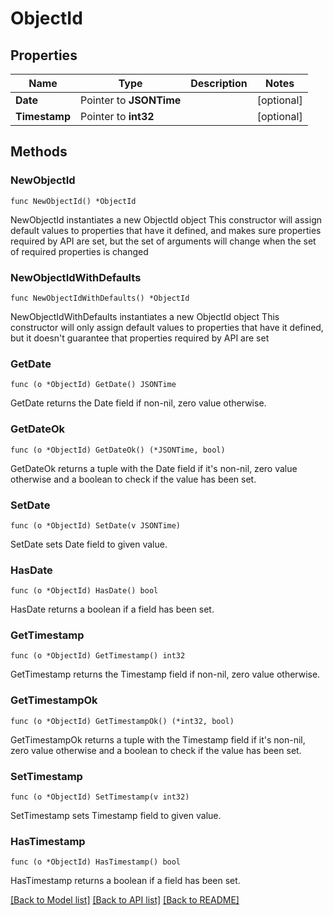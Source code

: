 # ObjectId

## Properties

Name | Type | Description | Notes
------------ | ------------- | ------------- | -------------
**Date** | Pointer to **JSONTime** |  | [optional] 
**Timestamp** | Pointer to **int32** |  | [optional] 

## Methods

### NewObjectId

`func NewObjectId() *ObjectId`

NewObjectId instantiates a new ObjectId object
This constructor will assign default values to properties that have it defined,
and makes sure properties required by API are set, but the set of arguments
will change when the set of required properties is changed

### NewObjectIdWithDefaults

`func NewObjectIdWithDefaults() *ObjectId`

NewObjectIdWithDefaults instantiates a new ObjectId object
This constructor will only assign default values to properties that have it defined,
but it doesn't guarantee that properties required by API are set

### GetDate

`func (o *ObjectId) GetDate() JSONTime`

GetDate returns the Date field if non-nil, zero value otherwise.

### GetDateOk

`func (o *ObjectId) GetDateOk() (*JSONTime, bool)`

GetDateOk returns a tuple with the Date field if it's non-nil, zero value otherwise
and a boolean to check if the value has been set.

### SetDate

`func (o *ObjectId) SetDate(v JSONTime)`

SetDate sets Date field to given value.

### HasDate

`func (o *ObjectId) HasDate() bool`

HasDate returns a boolean if a field has been set.

### GetTimestamp

`func (o *ObjectId) GetTimestamp() int32`

GetTimestamp returns the Timestamp field if non-nil, zero value otherwise.

### GetTimestampOk

`func (o *ObjectId) GetTimestampOk() (*int32, bool)`

GetTimestampOk returns a tuple with the Timestamp field if it's non-nil, zero value otherwise
and a boolean to check if the value has been set.

### SetTimestamp

`func (o *ObjectId) SetTimestamp(v int32)`

SetTimestamp sets Timestamp field to given value.

### HasTimestamp

`func (o *ObjectId) HasTimestamp() bool`

HasTimestamp returns a boolean if a field has been set.


[[Back to Model list]](../README.md#documentation-for-models) [[Back to API list]](../README.md#documentation-for-api-endpoints) [[Back to README]](../README.md)


